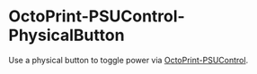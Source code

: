 # OctoPrint-PSUControl-PhysicalButton

Use a physical button to toggle power via [OctoPrint-PSUControl](https://github.com/kantlivelong/OctoPrint-PSUControl).
